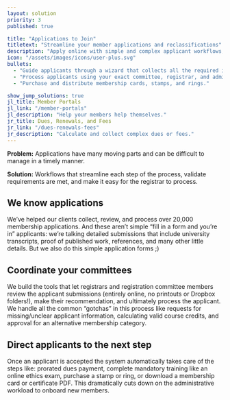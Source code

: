 ```yaml
---
layout: solution
priority: 3
published: true

title: "Applications to Join"
titletext: "Streamline your member applications and reclassifications"
description: "Apply online with simple and complex applicant workflows, including: submissions, references, payments, committee reviews, missing information, and approvals."
icon: "/assets/images/icons/user-plus.svg"
bullets:
  - "Guide applicants through a wizard that collects all the required information."
  - "Process applicants using your exact committee, registrar, and administrative process."
  - "Purchase and distribute membership cards, stamps, and rings."

show_jump_solutions: true
jl_title: Member Portals
jl_link: "/member-portals"
jl_description: "Help your members help themselves."
jr_title: Dues, Renewals, and Fees
jr_link: "/dues-renewals-fees"
jr_description: "Calculate and collect complex dues or fees."
---
```


**Problem:** Applications have many moving parts and can be difficult to manage in a timely manner.

**Solution:** Workflows that streamline each step of the process, validate requirements are met, and make it easy for the registrar to process.

## We know applications

We’ve helped our clients collect, review, and process over 20,000 membership applications. And these aren’t simple “fill in a form and you’re in” applicants: we’re talking detailed submissions that include university transcripts, proof of published work, references, and many other little details. But we also do this simple application forms ;)

## Coordinate your committees

We build the tools that let registrars and registration committee members review the applicant submissions (entirely online, no printouts or Dropbox folders!), make their recommendation, and ultimately process the applicant. We handle all the common “gotchas” in this process like requests for missing/unclear applicant information, calculating valid course credits, and approval for an alternative membership category.

## Direct applicants to the next step

Once an applicant is accepted the system automatically takes care of the steps like: prorated dues payment, complete mandatory training like an online ethics exam, purchase a stamp or ring, or download a membership card or certificate PDF. This dramatically cuts down on the administrative workload to onboard new members.

